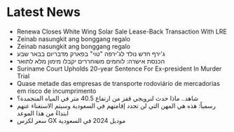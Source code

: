 # Latest News
-  Renewa Closes White Wing Solar Sale Lease-Back Transaction With LRE
-  Zeinab nasungkit ang bonggang regalo
-  Zeinab nasungkit ang bonggang regalo
-  ג'ירף חדש נולד לג'ירפה "טוי" בפארק מדבריום בבאר שבע
-  הכנסת אישרה: לוחמים משוחררים יקבלו מימון מלא לתואר
-  Suriname Court Upholds 20-year Sentence For Ex-president In Murder Trial
-  Quase metade das empresas de transporte rodoviário de mercadorias em risco de incumprimento
-  شاهد.. ماذا حدث لنرويجي قفز من ارتفاع 40.5 متر في المياه المتجمدة؟
-  رسمياً: هذه هي المهن التي لن تجدد إقامتهم في السعودية وسيتم الاستغناء عنهم ابتداءً من هذا الموعد
-  سعر لكزس GX موديل 2024 في السعودية
